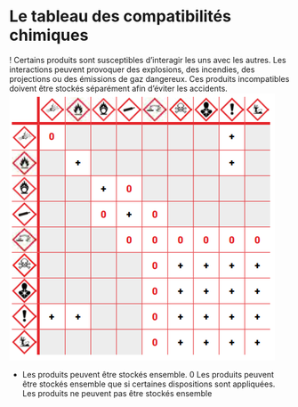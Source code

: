 # Le tableau des compatibilités chimiques

! Certains produits sont susceptibles d’interagir les uns avec les autres.
Les interactions peuvent provoquer des explosions, des incendies, des projections ou des émissions de gaz dangereux.
Ces produits incompatibles doivent être stockés séparément afin d’éviter les accidents.
![](assets/chimie.png)  


+ Les produits peuvent être stockés ensemble.
0 Les produits peuvent être stockés ensemble
que si certaines dispositions sont appliquées.
  Les produits ne peuvent pas être stockés
ensemble